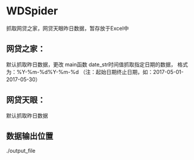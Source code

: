 # WDSpider

抓取网贷之家，网贷天眼昨日数据，暂存放于Excel中

## 网贷之家：

默认抓取昨日数据，更改 main函数 date_str时间值抓取指定日期的数据，
格式为：%Y-%m-%d%Y-%m-%d 
（注：起始日期终止日期，如：2017-05-01-2017-05-30）

## 网贷天眼：

默认抓取昨日数据

## 数据输出位置 
./output_file